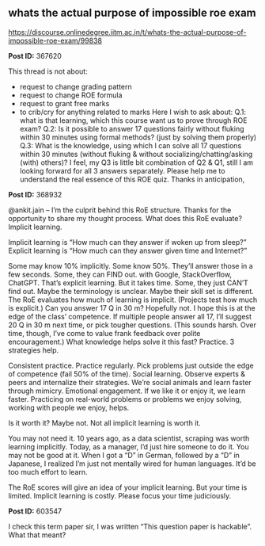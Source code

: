 ## whats the actual purpose of impossible roe exam
https://discourse.onlinedegree.iitm.ac.in/t/whats-the-actual-purpose-of-impossible-roe-exam/99838


**Post ID:** 367620

This thread is not about:
- request to change grading pattern
- request to change ROE formula
- request to grant free marks
- to crib/cry for anything related to marks
Here I wish to ask about:
Q.1: what is that learning, which this course want us to prove through ROE exam?
Q.2: Is it possible to answer 17 questions fairly without fluking within 30 minutes using formal methods? (just by solving them properly)
Q.3: What is the knowledge, using which I can solve all 17 questions within 30 minutes (without fluking & without socializing/chatting/asking (with) others)?
I feel, my Q3 is little bit combination of Q2 & Q1, still I am looking forward for all 3 answers separately. Please help me to understand the real essence of this ROE quiz.
Thanks in anticipation,

**Post ID:** 368932

@ankit.jain – I’m the culprit behind this RoE structure. Thanks for the opportunity to share my thought process.
What does this RoE evaluate? Implicit learning.

Implicit learning is “How much can they answer if woken up from sleep?”
Explicit learning is “How much can they answer given time and Internet?”

Some may know 10% implicitly. Some know 50%. They’ll answer those in a few seconds.
Some, they can FIND out. with Google, StackOverflow, ChatGPT. That’s explicit learning. But it takes time.
Some, they just CAN’T find out. Maybe the terminology is unclear. Maybe their skill set is different.
The RoE evaluates how much of learning is implicit. (Projects test how much is explicit.)
Can you answer 17 Q in 30 m? Hopefully not.
I hope this is at the edge of the class’ competence. If multiple people answer all 17, I’ll suggest 20 Q in 30 m next time, or pick tougher questions.
(This sounds harsh. Over time, though, I’ve come to value frank feedback over polite encouragement.)
What knowledge helps solve it this fast? Practice.
3 strategies help.

Consistent practice. Practice regularly. Pick problems just outside the edge of competence (fail 50% of the time).
Social learning. Observe experts & peers and internalize their strategies. We’re social animals and learn faster through mimicry.
Emotional engagement. If we like it or enjoy it, we learn faster. Practicing on real-world problems or problems we enjoy solving, working with people we enjoy, helps.

Is it worth it? Maybe not.
Not all implicit learning is worth it.

You may not need it. 10 years ago, as a data scientist, scraping was worth learning implicitly. Today, as a manager, I’d just hire someone to do it.
You may not be good at it. When I got a “D” in German, followed by a “D” in Japanese, I realized I’m just not mentally wired for human languages. It’d be too much effort to learn.

The RoE scores will give an idea of your implicit learning.
But your time is limited. Implicit learning is costly. Please focus your time judiciously.

**Post ID:** 603547

I check this term paper sir, I was written “This question paper is hackable”. What that meant?

